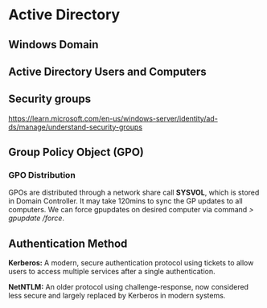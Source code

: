 # Active Directory

## Windows Domain

## Active Directory Users and Computers

## Security groups

https://learn.microsoft.com/en-us/windows-server/identity/ad-ds/manage/understand-security-groups

## Group Policy Object (GPO)

### GPO Distribution

GPOs are distributed through a network share call **SYSVOL**, which is stored in Domain Controller. It may take 120mins to sync the GP updates to all computers. We can force gpupdates on desired computer via command *> gpupdate /force*.

## Authentication Method

**Kerberos:** A modern, secure authentication protocol using tickets to allow users to access multiple services after a single authentication.

**NetNTLM:** An older protocol using challenge-response, now considered less secure and largely replaced by Kerberos in modern systems.
